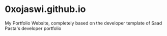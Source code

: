 # 0xojaswi.github.io
My Portfolio Website, completely based on the developer template of Saad Pasta's developer portfolio
